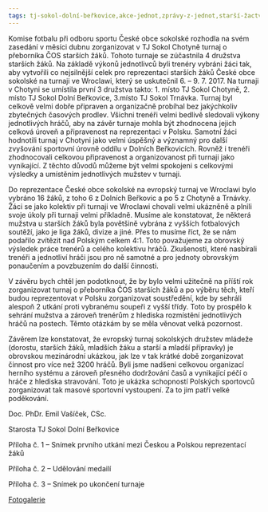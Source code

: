 ```yaml
---
tags: tj-sokol-dolní-beřkovice,akce-jednot,zprávy-z-jednot,starší-žactvo
---
```


Komise fotbalu při odboru sportu České obce sokolské rozhodla na svém zasedání v měsíci dubnu zorganizovat v TJ Sokol Chotyně turnaj o přeborníka ČOS starších žáků. Tohoto turnaje se zúčastnila 4 družstva starších žáků. Na základě výkonů jednotlivců byli trenéry vybráni žáci tak, aby vytvořili co nejsilnější celek pro reprezentaci starších žáků České obce sokolské na turnaji ve Wroclawi, který se uskutečnil 6. – 9. 7. 2017. Na turnaji v Chotyni se umístila první 3 družstva takto: 1. místo TJ Sokol Chotyně, 2. místo TJ Sokol Dolní Beřkovice, 3.místo TJ Sokol Trnávka. Turnaj byl celkově velmi dobře připraven a organizačně probíhal bez jakýchkoliv zbytečných časových prodlev. Všichni trenéři velmi bedlivě sledovali výkony jednotlivých hráčů, aby na závěr turnaje mohla být zhodnocena jejich celková úroveň a připravenost na reprezentaci v Polsku. Samotní žáci hodnotili turnaj v Chotyni jako velmi úspěšný a významný pro další zvyšování sportovní úrovně oddílu v Dolních Beřkovicích. Rovněž i trenéři zhodnocovali celkovou připravenost a organizovanost při turnaji jako vynikající. Z těchto důvodů můžeme být velmi spokojeni s celkovými výsledky a umístěním jednotlivých mužstev v turnaji.




Do reprezentace České obce sokolské na evropský turnaj ve Wroclawi bylo vybráno 16 žáků, z toho 6 z Dolních Beřkovic a po 5 z Chotyně a Trnávky. Žáci se jako kolektiv při turnaji ve Wroclawi chovali velmi ukázněně a plnili svoje úkoly při turnaji velmi příkladně. Musíme ale konstatovat, že některá mužstva u starších žáků byla povětšině vybrána z vyšších fotbalových soutěží, jako je liga žáků, divize a jiné. Přes to musíme říct, že se nám podařilo zvítězit nad Polským celkem 4:1. Toto považujeme za obrovský výsledek práce trenérů a celého kolektivu hráčů. Zkušenosti, které nasbírali trenéři a jednotliví hráči jsou pro ně samotné a pro jednoty obrovským ponaučením a povzbuzením do další činnosti.


V závěru bych chtěl jen podotknout, že by bylo velmi užitečně na příští rok zorganizovat turnaj o přeborníka ČOS starších žáků a po výběru těch, kteří budou reprezentovat v Polsku zorganizovat soustředění, kde by sehráli alespoň 2 utkání proti vybranému soupeři z vyšší třídy. Toto by prospělo k sehrání mužstva a zároveň trenérům z hlediska rozmístění jednotlivých hráčů na postech. Těmto otázkám by se měla věnovat velká pozornost.



Závěrem lze konstatovat, že evropský turnaj sokolských družstev mládeže (dorostu, starších žáků, mladších žáku a starší a mladší přípravky) je obrovskou mezinárodní ukázkou, jak lze v tak krátké době zorganizovat činnost pro více než 3200 hráčů. Byli jsme nadšeni celkovou organizací herního systému a zároveň přesného dodržování časů a vynikající péčí o hráče z hlediska stravování. Toto je ukázka schopností Polských sportovců zorganizovat tak masové sportovní vystoupení. Za to jim patří velké poděkování.

Doc. PhDr. Emil Vašíček, CSc.

Starosta TJ Sokol Dolní Beřkovice

Příloha č. 1 – Snímek prvního utkání mezi Českou a Polskou reprezentací žáků

Příloha č. 2 – Udělování medailí

Příloha č. 3 – Snímek po ukončení turnaje

[Fotogalerie](https://photos.app.goo.gl/soHqzIgy5hXKPAP53)